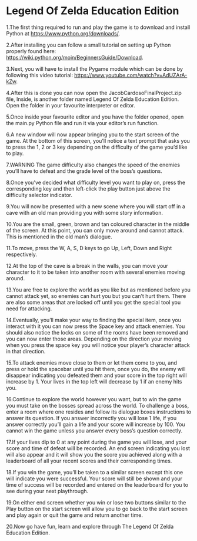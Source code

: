 # Legend Of Zelda Education Edition

1.The first thing required to run and play the game is to download and install Python at https://www.python.org/downloads/.

2.After installing you can follow a small tutorial on setting up Python properly found here: https://wiki.python.org/moin/BeginnersGuide/Download.

3.Next, you will have to install the Pygame module which can be done by following this video tutorial: https://www.youtube.com/watch?v=AdUZArA-kZw.

4.After this is done you can now open the JacobCardosoFinalProject.zip file, Inside, is another folder named Legend Of Zelda Education Edition. Open the folder in your favourite interpreter or editor.

5.Once inside your favourite editor and you have the folder opened, open the main.py Python file and run it via your editor’s run function.

6.A new window will now appear bringing you to the start screen of the game. At the bottom of this screen, you’ll notice a text prompt that asks you to press the 1, 2 or 3 key depending on the difficulty of the game you’d like to play.

7.WARNING The game difficulty also changes the speed of the enemies you’ll have to defeat and the grade level of the boss’s questions.

8.Once you’ve decided what difficulty level you want to play on, press the corresponding key and then left-click the play button just above the difficulty selector indicator.

9.You will now be presented with a new scene where you will start off in a cave with an old man providing you with some story information.

10.You are the small, green, brown and tan coloured character in the middle of the screen. At this point, you can only move around and cannot attack. This is mentioned in the old man’s dialogue. 

11.To move, press the W, A, S, D keys to go Up, Left, Down and Right respectively.

12.At the top of the cave is a break in the walls, you can move your character to it to be taken into another room with several enemies moving around.

13.You are free to explore the world as you like but as mentioned before you cannot attack yet, so enemies can hurt you but you can’t hurt them. There are also some areas that are locked off until you get the special tool you need for attacking.

14.Eventually, you’ll make your way to finding the special item, once you interact with it you can now press the Space key and attack enemies. You should also notice the locks on some of the rooms have been removed and you can now enter those areas. Depending on the direction your moving when you press the space key you will notice your player’s character attack in that direction.

15.To attack enemies move close to them or let them come to you, and press or hold the spacebar until you hit them, once you do, the enemy will disappear indicating you defeated them and your score in the top right will increase by 1. Your lives in the top left will decrease by 1 if an enemy hits you.

16.Continue to explore the world however you want, but to win the game you must take on the bosses spread across the world. To challenge a boss, enter a room where one resides and follow its dialogue boxes instructions to answer its question. If you answer incorrectly you will lose 1 life, if you answer correctly you’ll gain a life and your score will increase by 100. You cannot win the game unless you answer every boss’s question correctly.

17.If your lives dip to 0 at any point during the game you will lose, and your score and time of defeat will be recorded. An end screen indicating you lost will also appear and it will show you the score you achieved along with a leaderboard of all your recent scores and their corresponding times.

18.If you win the game, you’ll be taken to a similar screen except this one will indicate you were successful. Your score will still be shown and your time of success will be recorded and entered on the leaderboard for you to see during your next playthrough. 

19.On either end screen whether you win or lose two buttons similar to the Play button on the start screen will allow you to go back to the start screen and play again or quit the game and return another time.

20.Now go have fun, learn and explore through The Legend Of Zelda Education Edition.

